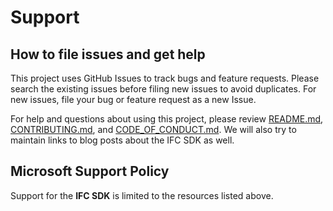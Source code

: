# Support

## How to file issues and get help  

This project uses GitHub Issues to track bugs and feature requests. Please search the existing 
issues before filing new issues to avoid duplicates. For new issues, file your bug or 
feature request as a new Issue.

For help and questions about using this project, please review [README.md](README.md), [CONTRIBUTING.md](CONTRIBUTING.md), and [CODE_OF_CONDUCT.md](CODE_OF_CONDUCT.md). We will also try to maintain links to blog posts about the IFC SDK as well.

## Microsoft Support Policy  

Support for the **IFC SDK** is limited to the resources listed above.
